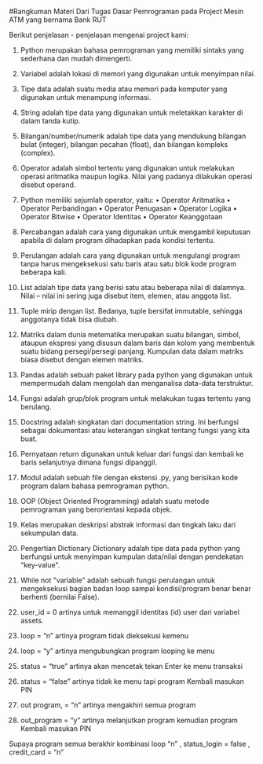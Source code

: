 #Rangkuman Materi Dari Tugas Dasar Pemrograman pada Project Mesin ATM yang bernama Bank RUT

Berikut penjelasan - penjelasan mengenai project kami:

1. Python merupakan bahasa pemrograman yang memiliki sintaks yang
sederhana dan mudah dimengerti.

2. Variabel adalah lokasi di memori yang digunakan untuk menyimpan nilai.

3. Tipe data adalah suatu media atau memori pada komputer yang digunakan untuk menampung informasi.

4. String adalah tipe data yang digunakan untuk meletakkan karakter di dalam tanda kutip.

5. Bilangan/number/numerik adalah tipe data yang mendukung bilangan bulat (integer), bilangan
pecahan (float), dan bilangan kompleks (complex). 

6. Operator adalah simbol tertentu yang digunakan untuk melakukan operasi aritmatika maupun logika. Nilai yang padanya dilakukan operasi disebut
operand. 

7. Python memiliki sejumlah operator, yaitu:
• Operator Aritmatika
• Operator Perbandingan
• Operator Penugasan
• Operator Logika
• Operator Bitwise
• Operator Identitas
• Operator Keanggotaan

8. Percabangan adalah cara yang digunakan untuk mengambil keputusan apabila di dalam program dihadapkan pada kondisi tertentu.

9. Perulangan adalah cara yang digunakan untuk mengulangi program tanpa harus mengeksekusi satu baris atau satu blok kode program beberapa kali. 

10. List adalah tipe data yang berisi satu atau beberapa nilai di dalamnya. Nilai – nilai ini sering juga disebut item, elemen, atau anggota list.

11. Tuple mirip dengan list. Bedanya, tuple bersifat immutable, sehingga anggotanya tidak bisa diubah. 

12. Matriks dalam dunia metematika merupakan suatu bilangan, simbol,
ataupun ekspresi yang disusun dalam baris dan kolom yang membentuk
suatu bidang persegi/persegi panjang. Kumpulan data dalam matriks
biasa disebut dengan elemen matriks.

13. Pandas adalah sebuah paket library pada python yang digunakan untuk mempermudah dalam mengolah dan
menganalisa data-data terstruktur. 

14. Fungsi adalah grup/blok program untuk melakukan tugas tertentu yang berulang.

15. Docstring adalah singkatan dari documentation string. Ini berfungsi sebagai
dokumentasi atau keterangan singkat tentang fungsi yang kita buat.

16. Pernyataan return digunakan untuk keluar dari fungsi dan kembali ke baris
selanjutnya dimana fungsi dipanggil.

17. Modul adalah sebuah file dengan ekstensi .py, yang berisikan kode program dalam
bahasa pemrograman python. 

18. OOP (Object Oriented Programming) adalah suatu metode
pemrograman yang berorientasi kepada objek.

19. Kelas merupakan deskripsi abstrak informasi dan tingkah laku dari
sekumpulan data.

20. Pengertian Dictionary
Dictionary adalah tipe data pada python yang berfungsi untuk menyimpan kumpulan data/nilai dengan pendekatan “key-value".

21. While not "variable" adalah sebuah fungsi perulangan untuk mengeksekusi bagian badan loop sampai kondisi/program
    benar benar berhenti (bernilai False).

1. user_id = 0 artinya untuk memanggil identitas (id) user dari variabel assets.


1. loop = “n” artinya program tidak dieksekusi kemenu

2. loop = “y” artinya mengubungkan program looping ke menu


1. status = “true” artinya  akan mencetak tekan Enter ke menu transaksi

2. status = “false” artinya tidak ke menu tapi program Kembali masukan PIN


1. out program, = “n” artinya mengakhiri semua program

2. out_program = “y” artinya melanjutkan program kemudian program 
Kembali masukan PIN

Supaya program semua berakhir kombinasi loop “n” , status_login = false , credit_card = “n”
   
